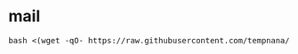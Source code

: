 # mail
<pre>
bash <(wget -qO- https://raw.githubusercontent.com/tempnana/mail/main/install.sh)
</pre>
